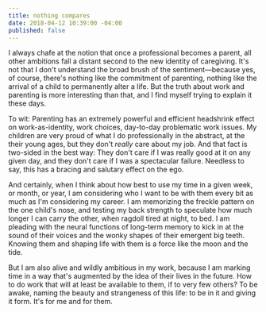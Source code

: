 ```yaml
---
title: nothing compares
date: 2018-04-12 10:39:00 -04:00
published: false
---
```


I always chafe at the notion that once a professional becomes a parent, all other ambitions fall a distant second to the new identity of caregiving. It's not that I don't understand the broad brush of the sentiment—because yes, of course, there's nothing like the commitment of parenting, nothing like the arrival of a child to permanently alter a life. But the truth about work and parenting is more interesting than that, and I find myself trying to explain it these days.

To wit: Parenting has an extremely powerful and efficient headshrink effect on work-as-identity, work choices, day-to-day problematic work issues. My children are very proud of what I do professionally in the abstract, at the their young ages, but they don't *really* care about my job. And that fact is two-sided in the best way: They don't care if I was really good at it on any given day, and they don't care if I was a spectacular failure. Needless to say, this has a bracing and salutary effect on the ego.

And certainly, when I think about how best to use my time in a given week, or month, or year, I am considering who I want to be with them every bit as much as I'm considering my career. I am memorizing the freckle pattern on the one child's nose, and testing my back strength to speculate how much longer I can carry the other, when ragdoll tired at night, to bed. I am pleading with the neural functions of long-term memory to kick in at the sound of their voices and the wonky shapes of their emergent big teeth. Knowing them and shaping life with them is a force like the moon and the tide.

But I am also alive and wildly ambitious in my work, because I am marking time in a way that's augmented by the idea of their lives in the future. How to do work that will at least be available to them, if to very few others? To be awake, naming the beauty and strangeness of this life: to be in it and giving it form. It's for me and for them.

